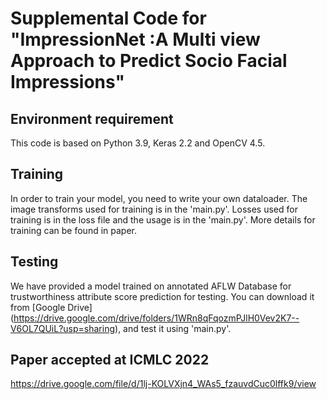 # Supplemental Code for "ImpressionNet :A Multi view Approach to Predict Socio Facial Impressions"


## Environment requirement

This code is based on Python 3.9, Keras 2.2 and OpenCV 4.5.

## Training

In order to train your model, you need to write your own dataloader. The image transforms used for training is in the 'main.py'. Losses used for training is in the loss file and the usage is in the 'main.py'. More details for training can be found in paper.

## Testing

We have provided a model trained on annotated AFLW Database for trustworthiness attribute score prediction for testing. You can download it from [Google Drive] (https://drive.google.com/drive/folders/1WRn8qFqozmPJlH0Vev2K7--V6OL7QUiL?usp=sharing), and test it using 'main.py'.  

## Paper accepted at ICMLC 2022
https://drive.google.com/file/d/1lj-KOLVXjn4_WAs5_fzauvdCuc0lffk9/view
